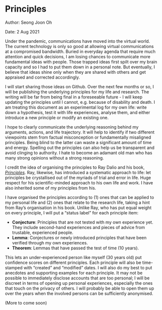 # Principles

Author: Seong Joon Oh

Date: 2 Aug 2021

Under the pandemic, communications have moved into the virtual world. The current technology is only so good at allowing virtual communications at a compromised bandwidth. Buried in everyday agenda that require much attention and quick decisions, I am losing chances to communicate more fundamental ideas with people. Those trapped ideas first spilt over my brain capacity and so I had to put them down in a personal note. But eventually, I believe that ideas shine only when they are shared with others and get appraised and corrected accordingly.

I will start sharing those ideas on Github. Over the next few months or so, I will be publishing the underlying principles for my life and research. The writing will be far from being final in a foreseeable future - I will keep updating the principles until I cannot, e.g. because of disability and death. I am treating this document as an experimental log for my own life: write down a hypothesis, test it with life experiences, analyse them, and either introduce a new principle or modify an existing one.

I hope to clearly communicate the underlying reasoning behind my arguments, actions, and life trajectory. It will help to identify if two different viewpoints stem from factual misconception or fundamentally misaligned principles. Being blind to the latter can waste a significant amount of time and energy. Spelling out the principles can also help us be transparent and avoid clinging to authority. I hate to become an adamant old man who has many strong opinions without a strong reasoning.

I credit the idea of organising the principles to Ray Dalio and his book, [_Principles_](https://www.principles.com/). Ray, likewise, has introduced a systematic approach to life: let principles be crystallised out of the myriads of trial and error in life. Huge respect for his scientific-minded approach to his own life and work. I have also inherited some of my principles from his.

I have organised the principles according to (1) ones that can be applied to my personal life and (2) ones that relate to the research life, taking a hint from Ray’s organisation in his book. Unlike Ray, who has put equal weight on every principle, I will put a “status label” for each principle item:

- **Conjecture**: Principles that are not tested with my own experience yet. They include second-hand experiences and pieces of advice from trustable, experienced people.
- **Lemma**: Conjectures or newly introduced principles that have been verified through my own experiences.
- **Theorem**: Lemmas that have passed the test of time (10 years).

This lets an under-experienced person like myself (30 years old) put confidence scores on different principles. Each principle will also be time-stamped with “created” and “modified” dates. I will also do my best to put anecdotes and supporting examples for each principle. It may not be possible to immediately disclose accounts that are too personal; I will be discreet in terms of opening up personal experiences, especially the ones that touch on the privacy of others. I will probably be able to open them up over the years when the involved persons can be sufficiently anonymised. 

(More to come soon)

